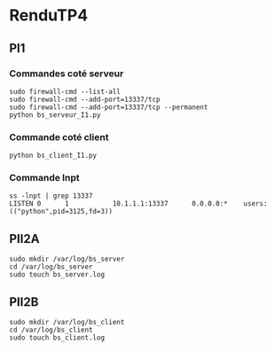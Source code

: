 # RenduTP4

## PI1

### Commandes coté serveur

```
sudo firewall-cmd --list-all
sudo firewall-cmd --add-port=13337/tcp
sudo firewall-cmd --add-port=13337/tcp --permanent
python bs_serveur_I1.py
```

### Commande coté client

```
python bs_client_I1.py
```

### Commande lnpt

```
ss -lnpt | grep 13337
LISTEN 0      1           10.1.1.1:13337      0.0.0.0:*    users:(("python",pid=3125,fd=3))
```

## PII2A

```
sudo mkdir /var/log/bs_server
cd /var/log/bs_server
sudo touch bs_server.log
```

## PII2B

```
sudo mkdir /var/log/bs_client
cd /var/log/bs_client
sudo touch bs_client.log
```